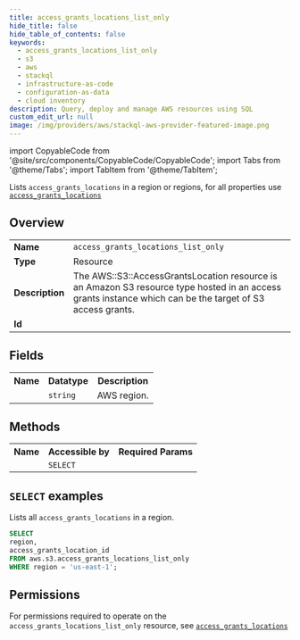 ```yaml
---
title: access_grants_locations_list_only
hide_title: false
hide_table_of_contents: false
keywords:
  - access_grants_locations_list_only
  - s3
  - aws
  - stackql
  - infrastructure-as-code
  - configuration-as-data
  - cloud inventory
description: Query, deploy and manage AWS resources using SQL
custom_edit_url: null
image: /img/providers/aws/stackql-aws-provider-featured-image.png
---
```


import CopyableCode from '@site/src/components/CopyableCode/CopyableCode';
import Tabs from '@theme/Tabs';
import TabItem from '@theme/TabItem';

Lists <code>access_grants_locations</code> in a region or regions, for all properties use <a href="/providers/aws/serviceName/access_grants_locations/"><code>access_grants_locations</code></a>

## Overview
<table><tbody>
<tr><td><b>Name</b></td><td><code>access_grants_locations_list_only</code></td></tr>
<tr><td><b>Type</b></td><td>Resource</td></tr>
<tr><td><b>Description</b></td><td>The AWS::S3::AccessGrantsLocation resource is an Amazon S3 resource type hosted in an access grants instance which can be the target of S3 access grants.</td></tr>
<tr><td><b>Id</b></td><td><CopyableCode code="aws.s3.access_grants_locations_list_only" /></td></tr>
</tbody></table>

## Fields
<table><tbody><tr><th>Name</th><th>Datatype</th><th>Description</th></tr><tr><td><CopyableCode code="region" /></td><td><code>string</code></td><td>AWS region.</td></tr>
</tbody></table>

## Methods

<table><tbody>
  <tr>
    <th>Name</th>
    <th>Accessible by</th>
    <th>Required Params</th>
  </tr>
  <tr>
    <td><CopyableCode code="list_resources" /></td>
    <td><code>SELECT</code></td>
    <td><CopyableCode code="region" /></td>
  </tr>
</tbody></table>

## `SELECT` examples
Lists all <code>access_grants_locations</code> in a region.
```sql
SELECT
region,
access_grants_location_id
FROM aws.s3.access_grants_locations_list_only
WHERE region = 'us-east-1';
```


## Permissions

For permissions required to operate on the <code>access_grants_locations_list_only</code> resource, see <a href="/providers/aws/s3/access_grants_locations/#permissions"><code>access_grants_locations</code></a>

